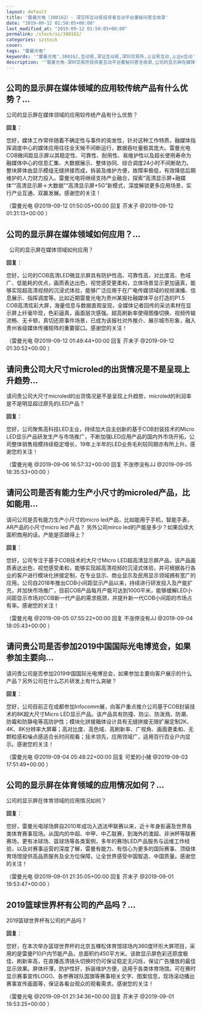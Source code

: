 ```yaml
---
layout: default
title: '雷曼光电（300162）- 深交所互动易投资者互动平台董秘问答全收录'
date: "2019-09-12 01:50:05+00:00"
last_modified_at: "2019-09-12 01:50:05+00:00"
permalink: /stock/sz/300162/
categories: szstock
cover: 
tags: "雷曼光电"
keywords: '"雷曼光电",300162,互动易,深证互动易,深圳交易所,上证易互动,上证e互动'
description: '"雷曼光电-深圳交易所投资者互动平台董秘问答全收录,公司的显示屏在媒体领域的应用较传统产品有什么优势？"'
---
```


## 公司的显示屏在媒体领域的应用较传统产品有什么优势？...

公司的显示屏在媒体领域的应用较传统产品有什么优势？

**回复**：

您好，媒体工作常伴随着不确定性与事件的突发性，针对这种工作特质，融媒体指挥调度中心的媒体应用往往全天候不间断运行，数据吞吐量极其庞大。雷曼光电COB微间距显示屏以其稳定性、可靠性、耐用性、易维护性以及超长使用寿命为融媒体中心的信息汇集、大数据展示、整体协同、综合调度24小时不间断助力。整块屏体由显示模组无缝拼接而成，拆装及维护方便，故障率极低，有效降低后期维护的人力财力投入。雷曼光电将继续支持产业融合，探索“高清显示屏+融媒体”“高清显示屏＋大数据”“高清显示屏+5G”新模式，深度解锁更多应用场景，实行产业互通、双赢发展。感谢您的关注！ 

（雷曼光电  @2019-09-12 01:50:05+00:00 回复 芥末子  @2019-09-12 01:31:13+00:00 ）

## 公司的显示屏在媒体领域如何应用？...

  公司的显示屏在媒体领域如何应用？

**回复**：

您好，公司的COB高清LED微显示屏具有防护性高、可靠性高、对比度高、色域广、低能耗的优点，画质表达出色，视觉感受更柔和，立体场景显示更加逼真，能够实现超高清视频的沉浸式体验，能够广泛应用于在广电传媒领域的视频演播、信息展示、指挥调度等。比如近期雷曼光电为贵州某报社融媒体平台打造的P1.5 COB高清炫彩大屏，海量信息与数据直观呈现，全媒体记者回传的采访素材在显示屏上纤毫毕现，色彩逼真，画面层次感强。超高刷新率使得图像切换、视频传输流畅、无卡顿，真切还原事件场景，已成为该报社对外推介、展示城市形象，融入贵州省级媒体传播矩阵的重要窗口。感谢您的关注！ 

（雷曼光电  @2019-09-12 01:49:44+00:00 回复 芥末子  @2019-09-12 01:30:52+00:00 ）

## 请问贵公司大尺寸microled的出货情况是不是呈现上升趋势...

请问贵公司大尺寸microled的出货情况是不是呈现上升趋势，microled的利润率是不是明显超过原先的LED产品？

**回复**：

您好，公司聚焦高科技LED主业，持续加大自主创新的基于COB封装技术的Micro LED显示产品研发生产与市场推广，不断加强LED应用产品的国内外市场开拓，公司整体销售规模持续稳定增长，19年上半年的LED业务毛利较同期亦有所上升。感谢您的关注！ 

（雷曼光电  @2019-09-06 16:57:32+00:00 回复 不涨停没有JJ  @2019-09-05 18:35:53+00:00 ）

## 请问公司是否有能力生产小尺寸的microled产品，比如能用...

请问公司是否有能力生产小尺寸的micro led产品，比如能用于手机，智能手表，AR产品的小尺寸micro led 产品？ 另外公司mirco led的产能是多少？如果后续大面积商用的话，产能是否跟得上？

**回复**：

您好，公司专注于基于COB技术的大尺寸Micro LED超高清显示屏产品，该产品画质表达出色，视觉感受柔和，能够实现超高清视频的沉浸式体验，并可根据各行各业的客户进行模块化拼接定制，在专业显示、商业显示及民用显示领域拥有宽广的应用。公司自2018年推出COB小间距显示产品以来，持续进行研发投入及产能扩充，并加快市场推广，目前COB产品每月产能可达到1000平米，能够缓解LED小间距显示市场对COB新一代产品的需求瓶颈，并提升新一代COB小间距的市场占有率。感谢您的关注！ 

（雷曼光电  @2019-09-05 07:55:22+00:00 回复 不涨停没有JJ  @2019-09-04 18:05:43+00:00 ）

## 请问贵公司是否参加2019中国国际光电博览会，如果参加主要向...

请问贵公司是否参加2019中国国际光电博览会，如果参加主要向客户展示的什么产品？另外公司在什么芯片研发上有什么突破？

**回复**：

您好，公司目前正在成都参加Infocomm展，向客户重点推介公司基于COB封装技术的8K超大尺寸Micro LED显示产品。该产品具有防撞、防尘、防泼溅、防潮、防霉和防静电等高防护性；模块化拼接箱体设计具有无缝拼接无限扩展定制2K、4K、8K分辨率大屏幕；高对比度、高色域、高刷新率、广视角、画面更柔和、无颗粒感和噪点感适合长时间观看；技术领先，应用领域广，适用百行百业户内显示。感谢您的关注！ 

（雷曼光电  @2019-09-04 05:48:22+00:00 回复 可爱的小猪  @2019-09-03 17:51:49+00:00 ）

## 公司的显示屏在体育领域的应用情况如何？...

公司的显示屏在体育领域的应用情况如何？

**回复**：

您好，雷曼光电球场屏自2010年成功入选法甲联赛以来，近十年身影遍及世界各类体育赛事现场。从国内的中超、中甲、中乙联赛，到海外的澳超、非洲杯等联赛赛场，更有冰球场、篮球场等各类案例，多年的赛场LED产品服务与运维工作经验，以及对赛事运营的深度了解，雷曼有能力、有信心为更多的国际赛事、顶级体育场馆提供高品质服务及全方位保障，让全世界感受中国智造、中国质量。感谢您的关注！ 

（雷曼光电  @2019-09-01 21:35:05+00:00 回复 芥末子  @2019-09-01 19:53:47+00:00 ）

## 2019篮球世界杯有公司的产品吗？...

2019篮球世界杯有公司的产品吗？

**回复**：

您好，在本次举办篮球世界杯的北京五棵松体育馆球场内360度环形大屏项目，采用的是雷曼P10户内节能产品，总面积约450平方米。该款显示屏色彩还原度极佳、刷新率高，在直播高清镜头切换时仍可保证稳定无闪烁，保证广告播放的最佳显示效果。屏体纤薄，防护性好，拆装维护方便，适用于各类体育场馆。可在赛时显示赛事宣传LOGO、各参赛球队国旗等赛事相关文字、图案信息，现场滚动播出赛事宣传画面等，保证各看台观众的观看需求。感谢您的关注！ 

（雷曼光电  @2019-09-01 21:34:36+00:00 回复 芥末子  @2019-09-01 19:53:25+00:00 ）


